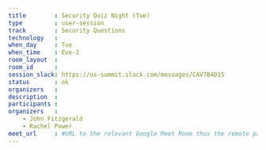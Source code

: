 ```yaml
---
title        : Security Quiz Night (Tue)
type         : user-session
track        : Security Questions
technology   :
when_day     : Tue
when_time    : Eve-1
room_layout  :
room_id      :
session_slack: https://os-summit.slack.com/messages/CAV7B4D1S
status       : ok
organizers   :
description  :
participants :
organizers   :
    - John Fitzgerald
    - Rachel Power
meet_url     : #URL to the relevant Google Meet Room thus the remote participants can join a session
---
```

